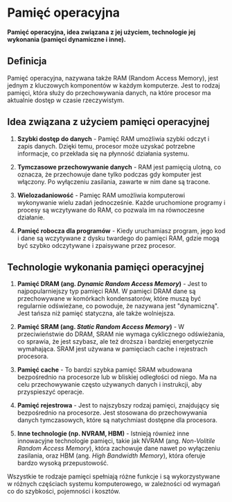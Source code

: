 # **Pamięć operacyjna**

**Pamięć operacyjna, idea związana z jej użyciem, technologie jej wykonania (pamięci dynamiczne i inne).**

## **Definicja**

Pamięć operacyjna, nazywana także RAM (Random Access Memory), jest jednym z kluczowych komponentów w każdym komputerze. Jest to rodzaj pamięci, która służy do przechowywania danych, na które procesor ma aktualnie dostęp w czasie rzeczywistym.

## **Idea związana z użyciem pamięci operacyjnej**

1. **Szybki dostęp do danych** - Pamięć RAM umożliwia szybki odczyt i zapis danych. Dzięki temu, procesor może uzyskać potrzebne informacje, co przekłada się na płynność działania systemu.

2. **Tymczasowe przechowywanie danych** - RAM jest pamięcią ulotną, co oznacza, że przechowuje dane tylko podczas gdy komputer jest włączony. Po wyłączeniu zasilania, zawarte w nim dane są tracone.

3. **Wielozadaniowość** - Pamięc RAM umożliwia komputerowi wykonywanie wielu zadań jednocześnie. Każde uruchomione programy i procesy są wczytywane do RAM, co pozwala im na równoczesne działanie.

4. **Pamięć robocza dla programów** - Kiedy uruchamiasz program, jego kod i dane są wczytywane z dysku twardego do pamięci RAM, gdzie mogą być szybko odczytywane i zpaisywane przez procesor.

## **Technologie wykonania pamięci operacyjnej**

1. **Pamięć DRAM (ang. _Dynamic Random Access Memory_)** - Jest to najpopularniejszy typ pamięci RAM. W pamięci DRAM dane są przechowywane w komórkach kondensatorów, które muszą być regularnie odświeżane, co powoduje, że nazywana jest "dynamiczną". Jest tańsza niż pamięć statyczna, ale także wolniejsza.

2. **Pamięć SRAM (ang. _Static Random Access Memory_)** - W przeciwieństwie do DRAM, SRAM nie wymaga cyklicznego odświeżania, co sprawia, że jest szybasz, ale też droższa i bardziej energetycznie wymahająca. SRAM jest używana w pamięciach cache i rejestrach procesora.

3. **Pamięć cache** - To bardzi szybka pamięć SRAM wbudowana bezpośrednio na procesorze lub w bliskiej odległości od niego. Ma na celu przechowywanie często używanych danych i instrukcji, aby przyspieszyć operacje.

4. **Pamięć rejestrowa** - Jest to najszybszy rodzaj pamięci, znajdujący się bezpośrednio na procesorze. Jest stosowana do przechowywania danych tymczasowych, które są natychmiast dostępne dla procesora.

5. **Inne technologie (np. NVRAM, HBM)** - Istnieją również inne innowacyjne technologie pamięci, takie jak NVRAM (ang. _Non-Volitile Random Access Memory_), która zachowuje dane nawet po wyłączeniu zasilania, oraz HBM (ang. _High Bandwidth Memory_), która oferuje bardzo wysoką przepustowość.

Wszystkie te rodzaje pamięci spełniają różne funkcje i są wykorzystywane w różnych częściach systemu komputerowego, w zależności od wymagań co do szybkości, pojemności i kosztów.

